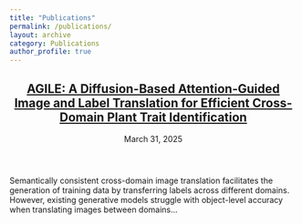 ```yaml
---
title: "Publications"
permalink: /publications/
layout: archive
category: Publications
author_profile: true
---
```


<div class="publication-list">

  <article class="publication">
    <header class="publication-header">
      <h2 class="publication-title">
        <a href="/publications/AGILE/">AGILE: A Diffusion-Based Attention-Guided Image and Label Translation for Efficient Cross-Domain Plant Trait Identification</a>
      </h2>
      <p class="publication-date">March 31, 2025</p>
    </header>
    <div class="publication-excerpt">
      <p>
        Semantically consistent cross-domain image translation facilitates the generation of training data by transferring labels across different domains. However, existing generative models struggle with object-level accuracy when translating images between domains...
      </p>
    </div>
  </article>

</div>